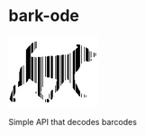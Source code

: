 # bark-ode

![Logo](https://github.com/bbulpett/bark-ode/blob/master/public/assets/bark-ode-logo.jpg)

Simple API that decodes barcodes
